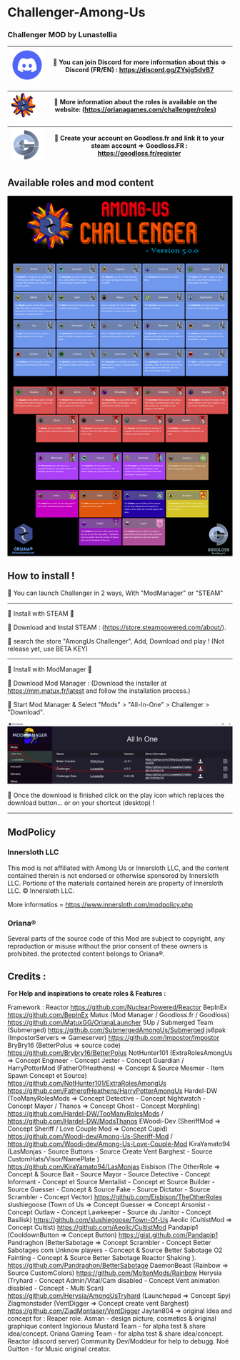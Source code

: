 # Challenger-Among-Us
### Challenger MOD by Lunastellia


| ![Install](https://github.com/Lunastellia/Challenger-Among-Us/blob/main/Discord.png?raw=true) | 🔶 You can join Discord for more information about this =>                                               Discord (FR/EN) : https://discord.gg/ZYsjg5dvB7| 
| :---:   | :-: | 

| ![Install](https://github.com/Lunastellia/Challenger-Among-Us/blob/main/OrianaChallenger.png?raw=true) | 🔶 More information about the roles is available on the website: (https://orianagames.com/challenger/roles)| 
| :---:   | :-: | 

| ![Install](https://github.com/Lunastellia/Challenger-Among-Us/blob/main/Goodlossfr.png?raw=true) | 🔶 Create your account on Goodloss.fr and link it to your steam account => Goodloss.FR : https://goodloss.fr/register| 
| :---:   | :-: | 

## Available roles and mod content

![Install](https://github.com/Lunastellia/Challenger-Among-Us/blob/main/rolespanelimg.png?raw=true) 


## How to install !

🔶  You can launch Challenger in 2 ways, With "ModManager" or "STEAM" 

***

 🔻 Install with STEAM 🔻

🔹 Download and Instal STEAM : (https://store.steampowered.com/about/).

🔹 search the store "AmongUs Challenger", Add, Download and play ! (Not release yet, use BETA KEY)


***

  🔻 Install with ModManager 🔻

🔹 Download Mod Manager : (Download the installer at https://mm.matux.fr/latest and follow the installation process.)

🔹 Start Mod Manager & Select "Mods" > "All-In-One" > Challenger > "Download".

![Install](https://github.com/Lunastellia/Challenger-Among-Us/blob/main/Oriana_Challenger_launchMM.png?raw=true)

🔹 Once the download is finished click on the play icon which replaces the download button... or on your shortcut (desktop) !

***

## ModPolicy

### Innersloth LLC

This mod is not affiliated with Among Us or Innersloth LLC, and the content contained therein is not endorsed or otherwise sponsored by Innersloth LLC. Portions of the materials contained herein are property of Innersloth LLC. © Innersloth LLC.

More informatios = https://www.innersloth.com/modpolicy.php

### Oriana® 

Several parts of the source code of this Mod are subject to copyright, any reproduction or misuse without the prior consent of these owners is prohibited.
the protected content belongs to Oriana®.


## Credits :

**For Help and inspirations to create roles & Features :**

Framework : Reactor https://github.com/NuclearPowered/Reactor
BepInEx https://github.com/BepInEx
Matux (Mod Manager / Goodloss.fr / Goodloss) https://github.com/MatuxGG/OrianaLauncher
5Up / Submerged Team (Submerged) 
https://github.com/SubmergedAmongUs/Submerged 
js6pak (ImpostorServers => Gameserver) https://github.com/Impostor/Impostor 
BryBry16 (BetterPolus => source code) https://github.com/Brybry16/BetterPolus
NotHunter101 (ExtraRolesAmongUs => Concept Engineer - Concept Jester - Concept Guardian / HarryPotterMod (FatherOfHeathens)  => Concept & Source Mesmer - Item Spawn Concept et Source) https://github.com/NotHunter101/ExtraRolesAmongUs
https://github.com/FatherofHeathens/HarryPotterAmongUs
Hardel-DW (TooManyRolesMods => Concept Detective - Concept Nightwatch - Concept Mayor / Thanos => Concept Ghost - Concept Morphling) https://github.com/Hardel-DW/TooManyRolesMods / https://github.com/Hardel-DW/ModsThanos
EWoodi-Dev (SheriffMod => Concept Sheriff / Love Couple Mod => Concept Cupid) https://github.com/Woodi-dev/Among-Us-Sheriff-Mod / https://github.com/Woodi-dev/Among-Us-Love-Couple-Mod 
KiraYamato94 (LasMonjas - Source Buttons - Source Create Vent Barghest  - Source CustomHats/Visor/NamePlate ) https://github.com/KiraYamato94/LasMonjas 
Eisbison (The OtherRole => Concept & Source Bait - Source Mayor - Source Detective - Concept Informant - Concept et Source Mentalist - Concept et Source Builder - Source Guesser - Concept & Source Fake - Source Dictator - Source Scrambler - Concept Vector) https://github.com/Eisbison/TheOtherRoles
slushiegoose (Town of Us => Concept Guesser => Concept Arsonist - Concept Outlaw - Concept Lawkeeper - Source du Janitor - Concept Basilisk) https://github.com/slushiegoose/Town-Of-Us 
Aeolic (CultistMod => Concept Cultist) https://github.com/Aeolic/CultistMod 
Pandapip1 (CooldownButton => Concept Button) https://gist.github.com/Pandapip1
Pandraghon (BetterSabotage => Concept Scrambler - Concept Better Sabotages com Unknow players - Concept & Source Better Sabotage O2 Fainting - Concept & Source Better Sabotage Reactor Shaking ). https://github.com/Pandraghon/BetterSabotage
DaemonBeast (Rainbow => Source CustomColors) https://github.com/MoltenMods/Rainbow
Herysia (Tryhard - Concept Admin/Vital/Cam disabled - Concept Vent animation disabled - Concept - Multi Scan) https://github.com/Herysia/AmongUsTryhard
(Launchepad => Concept Spy)
Ziagmonstader (VentDigger => Concept create vent Barghest) https://github.com/ZiadMontaser/VentDigger 
Jaytan804 => original idea and concept for : Reaper role.
Asman - design picture, cosmetics & original graphique content
Inglorious Mustard Team - for alpha test & share idea/concept.
Oriana Gaming Team - for alpha test & share idea/concept.
Reactor (discord server) Community Dev/Moddeur for help to debugg.
Noé Guitton - for Music original creator.




